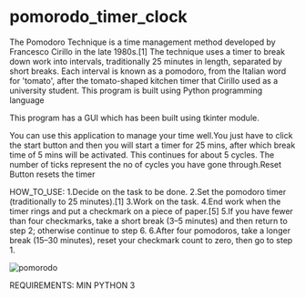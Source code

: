 # pomorodo_timer_clock
The Pomodoro Technique is a time management method developed by Francesco Cirillo in the late 1980s.[1] The technique uses a timer to break down work into intervals, traditionally 25 minutes in length, separated by short breaks. Each interval is known as a pomodoro, from the Italian word for 'tomato', after the tomato-shaped kitchen timer that Cirillo used as a university student. This program is built using Python programming language 

This program has a GUI which has been built using tkinter module.

You can use this application to manage your time well.You just have to click the start button and then you will start a timer for 25 mins, after which break time of 5 mins will be activated. This continues for about 5 cycles. The number of ticks represent the no of cycles you have gone through.Reset Button resets the timer

HOW_TO_USE:
1.Decide on the task to be done.
2.Set the pomodoro timer (traditionally to 25 minutes).[1]
3.Work on the task.
4.End work when the timer rings and put a checkmark on a piece of paper.[5]
5.If you have fewer than four checkmarks, take a short break (3–5 minutes) and then return to step 2; otherwise continue to step 6.
6.After four pomodoros, take a longer break (15–30 minutes), reset your checkmark count to zero, then go to step 1.


![pomorodo](https://user-images.githubusercontent.com/36484444/121925843-f40a5280-cd5a-11eb-9f68-162b09e1573b.png)


REQUIREMENTS: MIN PYTHON 3 




